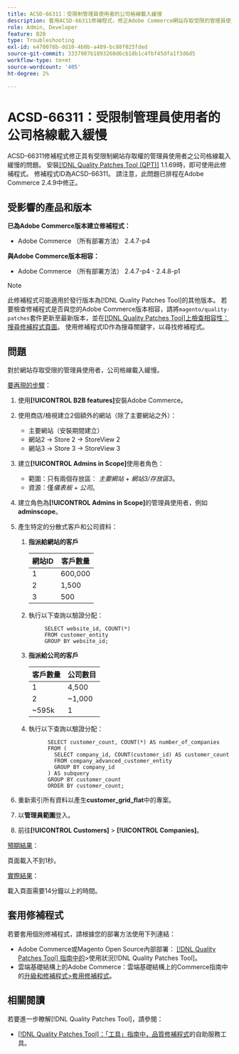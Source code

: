 ```yaml
---
title: ACSD-66311：受限制管理員使用者的公司格線載入緩慢
description: 套用ACSD-66311修補程式，修正Adobe Commerce網站存取受限的管理員使用者公司格線載入緩慢的問題。
role: Admin, Developer
feature: B2B
type: Troubleshooting
exl-id: e470078b-dd10-4b0b-a489-bc88f025fded
source-git-commit: 3337907b1893260d6cb18b1c4fbf45dfa1f3d6d5
workflow-type: tm+mt
source-wordcount: '405'
ht-degree: 2%

---
```


# ACSD-66311：受限制管理員使用者的公司格線載入緩慢

ACSD-66311修補程式修正具有受限制網站存取權的管理員使用者之公司格線載入緩慢的問題。 安裝[[!DNL Quality Patches Tool (QPT)]](/help/tools/quality-patches-tool/quality-patches-tool-to-self-serve-quality-patches.md) 1.1.69時，即可使用此修補程式。 修補程式ID為ACSD-66311。 請注意，此問題已排程在Adobe Commerce 2.4.9中修正。

## 受影響的產品和版本

**已為Adobe Commerce版本建立修補程式：**

* Adobe Commerce （所有部署方法） 2.4.7-p4

**與Adobe Commerce版本相容：**

* Adobe Commerce （所有部署方法） 2.4.7-p4 - 2.4.8-p1

>[!NOTE]
>
>此修補程式可能適用於發行版本為[!DNL Quality Patches Tool]的其他版本。 若要檢查修補程式是否與您的Adobe Commerce版本相容，請將`magento/quality-patches`套件更新至最新版本，並在[[!DNL Quality Patches Tool]上檢查相容性：搜尋修補程式頁面](https://experienceleague.adobe.com/tools/commerce-quality-patches/index.html)。 使用修補程式ID作為搜尋關鍵字，以尋找修補程式。

## 問題

對於網站存取受限的管理員使用者，公司格線載入緩慢。

<u>要再現的步驟</u>：

1. 使用&#x200B;**[!UICONTROL B2B features]**&#x200B;安裝Adobe Commerce。
1. 使用商店/檢視建立2個額外的網站（除了主要網站之外）：
   * 主要網站（安裝期間建立）
   * 網站2 → Store 2 → StoreView 2
   * 網站3 → Store 3 → StoreView 3
1. 建立&#x200B;**[!UICONTROL Admins in Scope]**&#x200B;使用者角色：
   * 範圍：只有兩個存放區： *主要網站* + *網站3/存放區3*。
   * 資源：僅&#x200B;*儀表板* + *公司*。
1. 建立角色為&#x200B;**[!UICONTROL Admins in Scope]**&#x200B;的管理員使用者，例如&#x200B;**adminscope**。
1. 產生特定的分散式客戶和公司資料：
   1. **指派給網站的客戶**

      | 網站ID | 客戶數量 |
      |------------|---------------------|
      | 1 | 600,000 |
      | 2 | 1,500 |
      | 3 | 500 |

   1. 執行以下查詢以驗證分配：

      ```
           SELECT website_id, COUNT(*) 
           FROM customer_entity 
           GROUP BY website_id; 
      ```

   1. **指派給公司的客戶**

      | 客戶數量 | 公司數目 |
      |---------------------|---------------------|
      | 1 | 4,500 |
      | 2 | ~1,000 |
      | ~595k | 1 |

   1. 執行以下查詢以驗證分配：

      ```
            SELECT customer_count, COUNT(*) AS number_of_companies
            FROM (
              SELECT company_id, COUNT(customer_id) AS customer_count
              FROM company_advanced_customer_entity
              GROUP BY company_id
            ) AS subquery
            GROUP BY customer_count
            ORDER BY customer_count; 
      ```

1. 重新索引所有資料以產生&#x200B;**customer_grid_flat**&#x200B;中的專案。
1. 以&#x200B;**管理員範圍**&#x200B;登入。
1. 前往&#x200B;**[!UICONTROL Customers]** > **[!UICONTROL Companies]**。

<u>預期結果</u>：

頁面載入不到1秒。

<u>實際結果</u>：

載入頁面需要14分鐘以上的時間。

## 套用修補程式

若要套用個別修補程式，請根據您的部署方法使用下列連結：

* Adobe Commerce或Magento Open Source內部部署： [[!DNL Quality Patches Tool] 指南中的](/help/tools/quality-patches-tool/usage.md)>使用狀況[!DNL Quality Patches Tool]。
* 雲端基礎結構上的Adobe Commerce：雲端基礎結構上的Commerce指南中的[升級和修補程式>套用修補程式](https://experienceleague.adobe.com/docs/commerce-cloud-service/user-guide/develop/upgrade/apply-patches.html)。

## 相關閱讀

若要進一步瞭解[!DNL Quality Patches Tool]，請參閱：

* [[!DNL Quality Patches Tool]：「工具」指南中，品質修補程式](/help/tools/quality-patches-tool/quality-patches-tool-to-self-serve-quality-patches.md)的自助服務工具。
